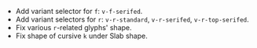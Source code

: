 * Add variant selector for `f`: `v-f-serifed`.
* Add variant selectors for `r`: `v-r-standard`, `v-r-serifed`, `v-r-top-serifed`.
* Fix various `r`-related glyphs' shape.
* Fix shape of cursive `k` under Slab shape.